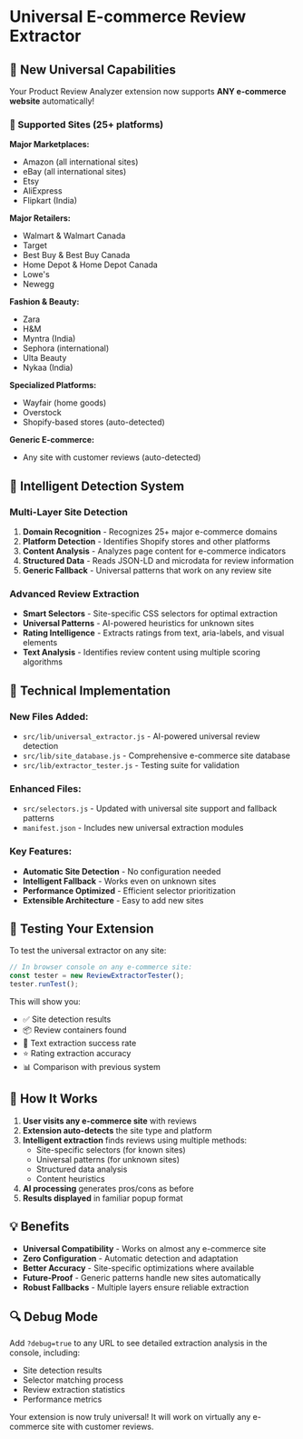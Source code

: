 # Universal E-commerce Review Extractor

## 🌟 New Universal Capabilities

Your Product Review Analyzer extension now supports **ANY e-commerce website** automatically! 

### 🏪 Supported Sites (25+ platforms)

**Major Marketplaces:**
- Amazon (all international sites)
- eBay (all international sites) 
- Etsy
- AliExpress
- Flipkart (India)

**Major Retailers:**
- Walmart & Walmart Canada
- Target
- Best Buy & Best Buy Canada
- Home Depot & Home Depot Canada
- Lowe's
- Newegg

**Fashion & Beauty:**
- Zara
- H&M  
- Myntra (India)
- Sephora (international)
- Ulta Beauty
- Nykaa (India)

**Specialized Platforms:**
- Wayfair (home goods)
- Overstock
- Shopify-based stores (auto-detected)

**Generic E-commerce:**
- Any site with customer reviews (auto-detected)

## 🧠 Intelligent Detection System

### Multi-Layer Site Detection
1. **Domain Recognition** - Recognizes 25+ major e-commerce domains
2. **Platform Detection** - Identifies Shopify stores and other platforms
3. **Content Analysis** - Analyzes page content for e-commerce indicators
4. **Structured Data** - Reads JSON-LD and microdata for review information
5. **Generic Fallback** - Universal patterns that work on any review site

### Advanced Review Extraction
- **Smart Selectors** - Site-specific CSS selectors for optimal extraction
- **Universal Patterns** - AI-powered heuristics for unknown sites
- **Rating Intelligence** - Extracts ratings from text, aria-labels, and visual elements
- **Text Analysis** - Identifies review content using multiple scoring algorithms

## 🔧 Technical Implementation

### New Files Added:
- `src/lib/universal_extractor.js` - AI-powered universal review detection
- `src/lib/site_database.js` - Comprehensive e-commerce site database
- `src/lib/extractor_tester.js` - Testing suite for validation

### Enhanced Files:
- `src/selectors.js` - Updated with universal site support and fallback patterns
- `manifest.json` - Includes new universal extraction modules

### Key Features:
- **Automatic Site Detection** - No configuration needed
- **Intelligent Fallback** - Works even on unknown sites
- **Performance Optimized** - Efficient selector prioritization
- **Extensible Architecture** - Easy to add new sites

## 🧪 Testing Your Extension

To test the universal extractor on any site:

```javascript
// In browser console on any e-commerce site:
const tester = new ReviewExtractorTester();
tester.runTest();
```

This will show you:
- ✅ Site detection results
- 📦 Review containers found
- 📝 Text extraction success rate
- ⭐ Rating extraction accuracy
- 📊 Comparison with previous system

## 🚀 How It Works

1. **User visits any e-commerce site** with reviews
2. **Extension auto-detects** the site type and platform
3. **Intelligent extraction** finds reviews using multiple methods:
   - Site-specific selectors (for known sites)
   - Universal patterns (for unknown sites)
   - Structured data analysis
   - Content heuristics
4. **AI processing** generates pros/cons as before
5. **Results displayed** in familiar popup format

## 💡 Benefits

- **Universal Compatibility** - Works on almost any e-commerce site
- **Zero Configuration** - Automatic detection and adaptation
- **Better Accuracy** - Site-specific optimizations where available
- **Future-Proof** - Generic patterns handle new sites automatically
- **Robust Fallbacks** - Multiple layers ensure reliable extraction

## 🔍 Debug Mode

Add `?debug=true` to any URL to see detailed extraction analysis in the console, including:
- Site detection results
- Selector matching process
- Review extraction statistics
- Performance metrics

Your extension is now truly universal! It will work on virtually any e-commerce site with customer reviews.
